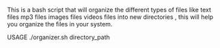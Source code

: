 This is a bash script that will organize the different types of files like
text files
mp3 files
images files
videos files
into new directories , this will help you organize the files in your system.

USAGE 
./organizer.sh directory_path      
